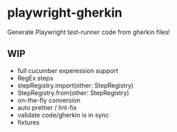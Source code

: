 # playwright-gherkin

Generate Playwright test-runner code from gherkin files!

## WIP

- full cucumber experession support
- RegEx steps
- stepRegistry.import(other: StepRegistry)
- StepRegistry.from(other: StepRegistry)
- on-the-fly conversion
- auto prettier / lint-fix
- validate code/gherkin is in sync
- fixtures
